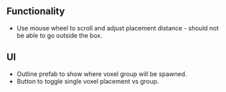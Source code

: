 ## Functionality
- Use mouse wheel to scroll and adjust placement distance - should not be able to go outside the box.
## UI
- Outline prefab to show where voxel group will be spawned.
- Button to toggle single voxel placement vs group.

